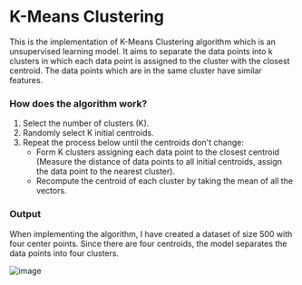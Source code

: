 # K-Means Clustering

This is the implementation of K-Means Clustering algorithm which is an unsupervised learning model. It aims to separate the data points into k clusters in which each data point is assigned to the cluster with the closest centroid.
The data points which are in the same cluster have similar features.

### How does the algorithm work?

1) Select the number of clusters (K).
2) Randomly select K initial centroids.
3) Repeat the process below until the centroids don't change: 
   * Form K clusters assigning each data point to the closest centroid (Measure the distance of data points to all initial centroids, assign the data point to the nearest cluster).
   * Recompute the centroid of each cluster by taking the mean of all the vectors.

### Output

When implementing the algorithm, I have created a dataset of size 500 with four center points. Since there are four centroids, the model separates the data points into four clusters.


![image](https://user-images.githubusercontent.com/61224886/96360009-9537ff00-1121-11eb-8b2e-558c66918e87.png)
